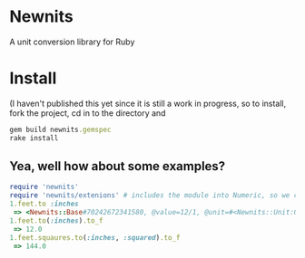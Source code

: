 Newnits
=======
A unit conversion library for Ruby

Install
=======
(I haven't published this yet since it is still a work in progress, so
to install, fork the project, cd in to the directory and
```ruby
gem build newnits.gemspec
rake install
```

Yea, well how about some examples?
----------------------------------

```ruby
require 'newnits'
require 'newnits/extenions' # includes the module into Numeric, so we can do
1.feet.to :inches
 => <Newnits::Base#70242672341580, @value=12/1, @unit=#<Newnits::Unit:0x007fc54b10e560>:inch, @to_f=12.0>
1.feet.to(:inches).to_f
 => 12.0
1.feet.squaures.to(:inches, :squared).to_f
 => 144.0
```



